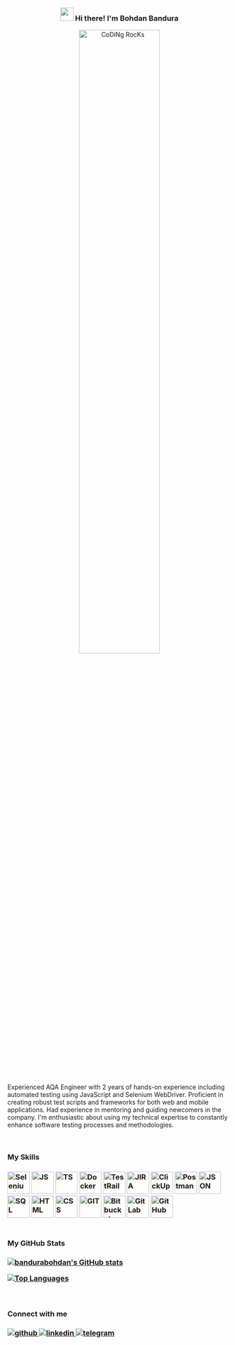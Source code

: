 <!-- Heading -->
<h3 align="center"><img src = "https://raw.githubusercontent.com/MartinHeinz/MartinHeinz/master/wave.gif" width = 30px> Hi there! I'm Bohdan Bandura</h3>

<div align="center"><img src="https://github.com/SP-XD/SP-XD/blob/main/images/dev-working_rounded.gif?raw=true" href="https://github.com/sp-xd" alt="CoDiNg RocKs"  width="60%"/></div>
  
<br/>

Experienced AQA Engineer with 2 years of hands-on experience including automated testing using JavaScript and Selenium WebDriver. Proficient in creating robust test scripts and frameworks for both web and mobile applications. Had experience in mentoring and guiding newcomers in the company. I'm enthusiastic about using my technical expertise to constantly enhance software testing processes and methodologies.

<br/>  

<h3>My Skills<h3/>
<div>
  <img src="https://img.icons8.com/?size=100&id=ZIQW0IkyKdZV&format=png&color=000000" width="50" height="50" alt="Selenium Webdriver"/>
  <img src="https://img.icons8.com/?size=100&id=108784&format=png&color=000000" width="50" height="50" alt="JS"/>
  <img src="https://img.icons8.com/?size=100&id=uJM6fQYqDaZK&format=png&color=000000" width="50" height="50" alt="TS"/>
  <img src="https://img.icons8.com/?size=100&id=zFAYIdFZlGxP&format=png&color=000000" width="50" height="50" alt="Docker"/>
  <img src="https://img.icons8.com/?size=100&id=rWQ6Qj4WSwBn&format=png&color=000000" width="50" height="50" alt="TestRail"/>
  <img src="https://img.icons8.com/?size=100&id=oROcPah5ues6&format=png&color=000000" width="50" height="50" alt="JIRA"/>
  <img src="https://img.icons8.com/?size=100&id=fKkr9tyfzD06&format=png&color=000000" width="50" height="50" alt="ClickUp"/>
  <img src="https://img.icons8.com/?size=100&id=QEQQKirln6Tf&format=png&color=000000" width="50" height="50" alt="Postman"/>
  <img src="https://img.icons8.com/?size=100&id=111953&format=png&color=000000" width="50" height="50" alt="JSON"/>
  <img src="https://img.icons8.com/?size=100&id=10429&format=png&color=000000" width="50" height="50" alt="SQL"/>
  <img src="https://img.icons8.com/?size=100&id=D2Hi2VkJSi33&format=png&color=000000" width="50" height="50" alt="HTML"/>
  <img src="https://img.icons8.com/?size=100&id=YjeKwnSQIBUq&format=png&color=000000" width="50" height="50" alt="CSS"/>
  <img src="https://img.icons8.com/?size=100&id=20906&format=png&color=000000" width="50" height="50" alt="GIT"/>
  <img src="https://img.icons8.com/?size=100&id=iZTo5EQZtLKm&format=png&color=000000" width="50" height="50" alt="Bitbucket"/>
  <img src="https://img.icons8.com/?size=100&id=34886&format=png&color=000000" width="50" height="50" alt="GitLab"/>
  <img src="https://img.icons8.com/?size=100&id=CexFs1lac6J7&format=png&color=000000" width="50" height="50" alt="GitHub"/>
</div>

<br/>  

<h3>My GitHub Stats<h3/>
  
<a href="http://www.github.com/bandurabohdan"><img src="https://github-readme-stats.vercel.app/api?username=bandurabohdan&show_icons=true&hide=&count_private=true&title_color=0891b2&text_color=ffffff&icon_color=0891b2&bg_color=1c1917&hide_border=true&show_icons=true" alt="bandurabohdan's GitHub stats" /></a>

<a href="https://github.com/bandurabohdan" align="left"><img src="https://github-readme-stats.vercel.app/api/top-langs/?username=bandurabohdan&langs_count=10&title_color=0891b2&text_color=ffffff&icon_color=0891b2&bg_color=1c1917&hide_border=true&locale=en&custom_title=Top%20%Languages" alt="Top Languages" /></a>

<br/>  

<h3>Connect with me  <h3/>
  
<div>
<a href="https://github.com/bandurabohdan" target="_blank">
  <img src=https://img.shields.io/badge/github-%2324292e.svg?&style=for-the-badge&logo=github&logoColor=white alt=github style="margin-bottom: 5px;" />
</a>
<a href="https://www.linkedin.com/in/bodyabandura/" target="_blank">
  <img src=https://img.shields.io/badge/linkedin-%231E77B5.svg?&style=for-the-badge&logo=linkedin&logoColor=white alt=linkedin style="margin-bottom: 5px;" />
</a>
<a href="https://t.me/bodyabandura" target="_blank">
  <img src=https://img.shields.io/badge/telegram-%2324292e.svg?&style=for-the-badge&logo=telegram&logoColor=white alt=telegram style="margin-bottom: 5px;"/>
</a>
</div>  
